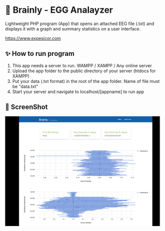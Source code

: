 # 🧠 Brainly - EGG Analayzer 

Lightweight PHP program (App) that opens an attached EEG file (.txt) and displays it with a graph and summary statistics on a user interface.

https://www.expesicor.com


## ✨ How to run program

1. This app needs a server to run. WAMPP / XAMPP / Any online server
2. Upload the app folder to the public directory of your server (htdocs for XAMPP)
3. Put your data (.txt format) in the root of the app folder. Name of file must be "data.txt"
4. Start your server and navigate to localhost/[appname] to run app


## 📸 ScreenShot
![](shot.png?raw=true "Light Theme")
